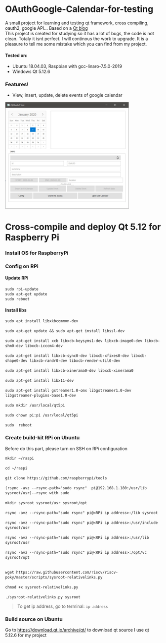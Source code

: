 # OAuthGoogle-Calendar-for-testing
A small project for learning and testing qt framework, cross compiling, oauth2, google API...
Based on a [Qt blog](http://blog.qt.io/blog/2017/01/25/connecting-qt-application-google-services-using-oauth-2-0/) <br>
This project is created for studying so it has a lot of bugs, the code is not clean. Totaly it isnt perfect. I will continous the work to upgrade. It is a pleasure to tell me some mistake which you can find from my project.
#### Tested on:
- Ubuntu 18.04.03, Raspbian with gcc-linaro-7.5.0-2019
- Windows  Qt 5.12.6


### Features!
  - View, insert, update, delete events of google calendar
<img src="https://github.com/harnetlinh/OAuthGoogle-Calendar-for-testing/blob/master/image/main.jpg" width="400" />

# Cross-compile and deploy Qt 5.12 for Raspberry Pi
### Install OS for RaspberryPi
### Config on RPi
#### Update RPi
```
sudo rpi-update
sudo apt-get update
sudo reboot

```
#### Install libs
```
sudo apt install libxkbcommon-dev

sudo apt-get update && sudo apt-get install libssl-dev

sudo apt-get install xcb libxcb-keysyms1-dev libxcb-image0-dev libxcb-shm0-dev libxcb-icccm4-dev

sudo apt-get install libxcb-sync0-dev libxcb-xfixes0-dev libxcb-shape0-dev libxcb-randr0-dev libxcb-render-util0-dev

sudo apt-get install libxcb-xinerama0-dev libxcb-xinerama0

sudo apt-get install libx11-dev

sudo apt-get install gstreamer1.0-omx libgstreamer1.0-dev libgstreamer-plugins-base1.0-dev

sudo mkdir /usr/local/qt5pi

sudo chown pi:pi /usr/local/qt5pi

sudo  reboot

```
### Create build-kit RPi on Ubuntu
Before do this part, please turn on SSH on RPi configuration
```
mkdir ~/raspi

cd ~/raspi

git clone https://github.com/raspberrypi/tools

(rsync -avz --rsync-path="sudo rsync"  pi@192.168.1.180:/usr/lib sysroot/usr)--rsync with sudo

mkdir sysroot sysroot/usr sysroot/opt

rsync -avz --rsync-path="sudo rsync" pi@<RPi ip address>:/lib sysroot

rsync -avz --rsync-path="sudo rsync" pi@<RPi ip address>:/usr/include sysroot/usr

rsync -avz --rsync-path="sudo rsync" pi@<RPi ip address>:/usr/lib sysroot/usr

rsync -avz --rsync-path="sudo rsync" pi@<RPi ip address>:/opt/vc sysroot/opt


wget https://raw.githubusercontent.com/riscv/riscv-poky/master/scripts/sysroot-relativelinks.py

chmod +x sysroot-relativelinks.py

./sysroot-relativelinks.py sysroot
```
> To get ip address, go to terminal: `ip address`

### Build source on Ubuntu
Go to https://download.qt.io/archive/qt/ to download qt source
I use qt 5.12.6 for my project


